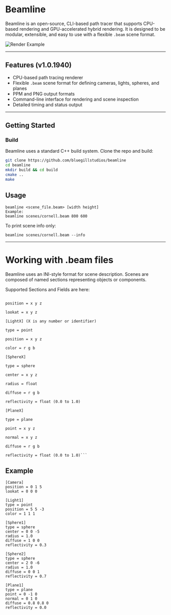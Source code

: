 # Beamline

Beamline is an open-source, CLI-based path tracer that supports CPU-based rendering and GPU-accelerated hybrid rendering. It is designed to be modular, extensible, and easy to use with a flexible `.beam` scene format.

![Render Example](docs/cornell.png) 

---

## Features (v1.0.1940)

- CPU-based path tracing renderer
- Flexible `.beam` scene format for defining cameras, lights, spheres, and planes
- PPM and PNG output formats
- Command-line interface for rendering and scene inspection
- Detailed timing and status output
--------------------

## Getting Started

### Build

Beamline uses a standard C++ build system. Clone the repo and build:

```bash
git clone https://github.com/bluegillstudios/beamline
cd beamline
mkdir build && cd build
cmake ..
make
```
## Usage

```
beamline <scene_file.beam> [width height]
Example:
beamline scenes/cornell.beam 800 600
```

To print scene info only:
```
beamline scenes/cornell.beam --info
```
-----------------------------

# Working with .beam files

Beamline uses an INI-style format for scene description. Scenes are composed of named sections representing objects or components.

Supported Sections and Fields are here:

```[Camera]

position = x y z

lookat = x y z

[LightX] (X is any number or identifier)

type = point

position = x y z

color = r g b

[SphereX]

type = sphere

center = x y z

radius = float

diffuse = r g b

reflectivity = float (0.0 to 1.0)

[PlaneX]

type = plane

point = x y z

normal = x y z

diffuse = r g b

reflectivity = float (0.0 to 1.0)```

```

## Example
```
[Camera]
position = 0 1 5
lookat = 0 0 0

[Light1]
type = point
position = 5 5 -3
color = 1 1 1

[Sphere1]
type = sphere
center = 0 0 -5
radius = 1.0
diffuse = 1 0 0
reflectivity = 0.3

[Sphere2]
type = sphere
center = 2 0 -6
radius = 1.0
diffuse = 0 0 1
reflectivity = 0.7

[Plane1]
type = plane
point = 0 -1 0
normal = 0 1 0
diffuse = 0.8 0.8 0
reflectivity = 0.0
```
